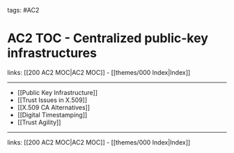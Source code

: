 tags: #AC2

# AC2 TOC - Centralized public-key infrastructures

links:  [[200 AC2 MOC|AC2 MOC]] - [[themes/000 Index|Index]]

---

- [[Public Key Infrastructure]]
- [[Trust Issues in X.509]]
- [[X.509 CA Alternatives]]
- [[Digital Timestamping]]
- [[Trust Agility]]

---
links:  [[200 AC2 MOC|AC2 MOC]] - [[themes/000 Index|Index]]